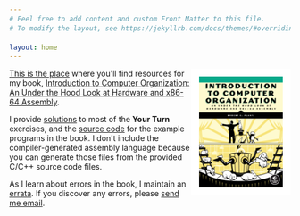 ```yaml
---
# Feel free to add content and custom Front Matter to this file.
# To modify the layout, see https://jekyllrb.com/docs/themes/#overriding-theme-defaults

layout: home
---
```

<img align="right" width="150" style="border:14px solid white
" src="./assets/images/ComputerOrganization.png">

[This is the place](./itco_x86-64/x86-64_errata) where you'll find resources for my book, [Introduction to Computer Organization: An Under the Hood Look at Hardware and x86-64 Assembly](https://nostarch.com/introcomporg).

I provide [solutions](./itco_x86-64/) to most of the **Your Turn** exercises, and the [source code](./itco_x86-64/) for the example programs in the book. I don't include the compiler-generated assembly language because you can generate those files from the provided C/C++ source code files.

As I learn about errors in the book, I maintain an [errata](./itco_x86-64/). If you discover any errors, please [send me email](<mailto:rgplantz@outlook.com> "email at bottom").
